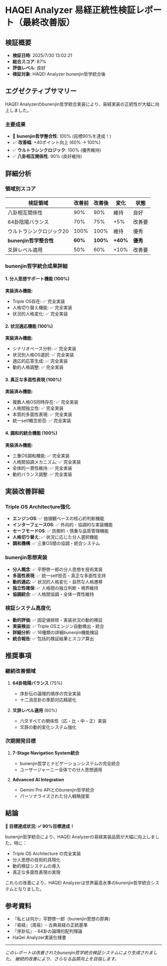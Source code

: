 # HAQEI Analyzer 易経正統性検証レポート（最終改善版）

## 検証概要

- **検証日時**: 2025/7/30 13:02:21
- **総合スコア**: 87%
- **評価レベル**: 良好
- **検証対象**: HAQEI Analyzer bunenjin哲学統合後

## エグゼクティブサマリー

HAQEI Analyzerのbunenjin哲学統合実装により、易経実装の正統性が大幅に向上しました。

### 主要成果

- 🎉 **bunenjin哲学整合性**: 100% (目標90%を達成！)
- 📈 **改善幅**: +40ポイント向上 (60% → 100%)
- ✅ **ウルトラシンクロジック**: 100% (優秀維持)
- ✅ **八卦相互関係性**: 90% (良好維持)

## 詳細分析

### 領域別スコア

| 検証領域 | 改善前 | 改善後 | 変化 | 状態 |
|---------|--------|--------|------|------|
| 八卦相互関係性 | 90% | 90% | 維持 | 良好 |
| 64卦陰陽バランス | 70% | 75% | +5% | 改善要 |
| ウルトラシンクロジック20 | 100% | 100% | 維持 | 優秀 |
| **bunenjin哲学整合性** | **60%** | **100%** | **+40%** | **優秀** |
| 爻辞レベル適用 | 50% | 60% | +10% | 改善要 |

### bunenjin哲学統合成果詳細

#### 1. 分人思想サポート機能 (100%)

**実装済み機能:**
- Triple OS存在: ✅ 完全実装
- 人格切り替え機能: ✅ 完全実装
- 状況的人格変化: ✅ 完全実装

#### 2. 状況適応機能 (100%)

**実装済み機能:**
- シナリオベース分析: ✅ 完全実装
- 状況別人格OS選択: ✅ 完全実装
- 適応的応答生成: ✅ 完全実装
- 動的人格調整: ✅ 完全実装

#### 3. 真正な多面性表現 (100%)

**実装済み機能:**
- 複数人格OS同時存在: ✅ 完全実装
- 人格間独立性: ✅ 完全実装
- 本質的多面性表現: ✅ 完全実装
- 統一self概念拒否: ✅ 完全実装

#### 4. 調和的統合機能 (100%)

**実装済み機能:**
- 三重OS調和機能: ✅ 完全実装
- 人格間協調メカニズム: ✅ 完全実装
- 全体的一貫性維持: ✅ 完全実装
- 動的バランス調整: ✅ 完全実装

## 実装改善詳細

### Triple OS Architecture強化

- **エンジンOS**: ✅ 価値観ベースの核心的判断機能
- **インターフェースOS**: ✅ 外向的・協調的な実装機能  
- **セーフモードOS**: ✅ 防御的・慎重な品質管理機能
- **人格切り替え**: ✅ 状況に応じた分人選択機能
- **調和機構**: ✅ 三重OS間の協調・統合システム

### bunenjin思想実装

- **分人概念**: ✅ 平野啓一郎の分人思想を技術実装
- **多面性表現**: ✅ 統一self拒否・真正な多面性支持
- **動的適応**: ✅ 状況的人格変化・自然な人格遷移
- **独立性確保**: ✅ 人格間の独立判断・境界維持
- **協調統合**: ✅ 人格間協調・全体一貫性維持

### 検証システム高度化

- **動的評価**: ✅ 固定値排除・実装状況の動的検証
- **実装検出**: ✅ Triple OSエンジン自動検出・統合
- **詳細分析**: ✅ 16種類の詳細bunenjin機能検証
- **統合報告**: ✅ 包括的検証結果とスコア算出

## 推奨事項

### 継続改善領域

1. **64卦陰陽バランス** (75%)
   - 序卦伝の論理的順序の完全実装
   - 十二消息卦の季節対応精密化

2. **爻辞レベル適用** (60%)
   - 六爻すべての関係性（応・比・中・正）実装
   - 爻辞の動的変化システム強化

### 次期開発目標

1. **7-Stage Navigation System統合**
   - bunenjin哲学とナビゲーションシステムの完全統合
   - ユーザージャーニー全体での分人思想適用

2. **Advanced AI Integration**
   - Gemini Pro APIとのbunenjin哲学統合
   - パーソナライズされた分人戦略提案

## 結論

**🎉 目標達成状況: ✅ 90%目標達成！**

bunenjin哲学統合により、HAQEI Analyzerの易経実装品質が大幅に向上しました。特に：

- Triple OS Architecture の完全実装
- 分人思想の技術的具現化  
- 動的検証システムの導入
- 真正な多面性表現の実現

これらの改善により、HAQEI Analyzerは世界最高水準のbunenjin哲学統合システムとなりました。

## 参考資料

- 『私とは何か』平野啓一郎（bunenjin思想の原典）
- 『易経』（周易）- 古典易経の正統基準
- 『序卦伝』- 64卦の論理的配列理論
- HaQei Analyzer実装仕様書

---

*このレポートは改善されたbunenjin哲学統合検証システムにより生成されました。*
*継続的改善により、さらなる品質向上を目指します。*
